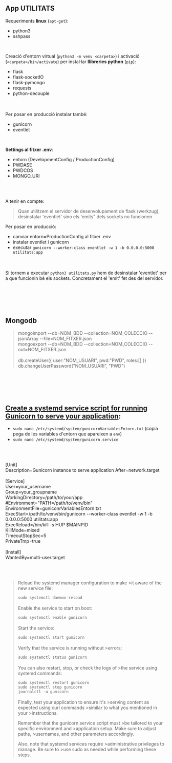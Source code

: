 ## App UTILITATS

Requeriments **linux** (`apt-get`):
- python3
- sshpass

<br/>

Creació d'entorn virtual (`python3 -m venv <carpeta>`) i activació (`<carpeta>/bin/activate`) per instal·lar **llibreries python** (`pip`):
- flask
- flask-socketIO
- flask-pymongo
- requests
- python-decouple

<br/><br/>
Per posar en producció instalar també:
- gunicorn
- eventlet 
  
<br>

**Settings al fitxer .env**:
- entorn (DevelopmentConfig / ProductionConfig)
- PWDASE
- PWDCOS
- MONGO_URI
  
<br/><br/>

A tenir en compte:<br/>
>Quan utilitzem el servidor de desenvolupament de flask (werkzug), desinstalar 'eventlet' sino els 'emits" dels sockets no funcionen


Per posar en producció:
- canviar entorn=ProductionConfig al fitxer .env
- instalar eventlet i gunicorn
- executar `gunicorn --worker-class eventlet -w 1 -b 0.0.0.0:5000 utilitats:app`

<br/><br/>
Si tornem a executar `python3 utilitats.py` hem de desinstalar 'eventlet' per a que funcionin bé els sockets. Concretament el 'emit' fet des del servidor.

<br/><br/><br/><br/>

## Mongodb
> mongoimport --db=NOM_BDD --collection=NOM_COLECCIO --jsonArray --file=NOM_FITXER.json<br>
mongoexport --db=NOM_BDD --collection=NOM_COLECCIO --out=NOM_FITXER.json
<br/><br/>
db.createUser({ user:"NOM_USUARI", pwd:"PWD", roles:[] })<br/>
db.changeUserPassword("NOM_USUARI", "PWD")

<br/><br/><br/><br/>

## [Create a systemd service script for running Gunicorn to serve your application](https://dev.to/tkirwa/create-a-systemd-service-script-for-running-gunicorn-to-serve-your-application-5aea):
- `sudo nano /etc/systemd/system/gunicornVariablesEntorn.txt` (copia pega de les variables d'entorn que apareixen a `env`)
- `sudo nano /etc/systemd/system/gunicorn.service`


<br/><br/>

[Unit]<br/>
Description=Gunicorn instance to serve application
After=network.target<br/>
<br/>
[Service]<br/>
User=your_username<br/>
Group=your_groupname<br/>
WorkingDirectory=/path/to/your/app<br/>
#Environment="PATH=/path/to/venv/bin"<br/>
EnvironmentFile=guniconrVariablesEntorn.txt<br/>
ExecStart=/path/to/venv/bin/gunicorn --worker-class eventlet -w 1 -b 0.0.0.0:5000 utilitats:app<br/>
ExecReload=/bin/kill -s HUP $MAINPID<br/>
KillMode=mixed<br/>
TimeoutStopSec=5<br/>
PrivateTmp=true<br/>
<br/>
[Install]<br/>
WantedBy=multi-user.target<br/>

<br/><br/>





>Reload the systemd manager configuration to make >it aware of the new service file:
>
   >`sudo systemctl daemon-reload`<br/><br/>
>Enable the service to start on boot:
>
   >`sudo systemctl enable gunicorn`<br/><br/>
>Start the service:
>
   >`sudo systemctl start gunicorn`<br/><br/>
>Verify that the service is running without >errors:
>
   >`sudo systemctl status gunicorn`<br/><br/>
>You can also restart, stop, or check the logs of >the service using systemd commands:
>
   >`sudo systemctl restart gunicorn`<br/>
   >`sudo systemctl stop gunicorn`<br/>
   >`journalctl -u gunicorn`<br/><br/>
>Finally, test your application to ensure it's >serving content as expected using curl commands >similar to what you mentioned in your >instructions.
>
>Remember that the gunicorn.service script must >be tailored to your specific environment and >application setup. Make sure to adjust paths, >usernames, and other parameters accordingly.
>
>Also, note that systemd services require >administrative privileges to manage. Be sure to >use sudo as needed while performing these steps.
